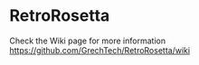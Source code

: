 # RetroRosetta

Check the Wiki page for more information
https://github.com/GrechTech/RetroRosetta/wiki  
